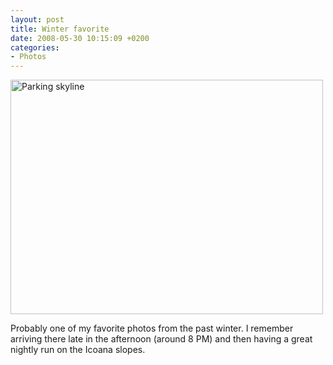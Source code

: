 ```yaml
---
layout: post
title: Winter favorite
date: 2008-05-30 10:15:09 +0200
categories:
- Photos
---
```

<a href="http://www.flickr.com/photos/janos/2337708137/"><img src="http://farm3.static.flickr.com/2234/2337708137_c6d17a93db.jpg" alt="Parking skyline" width="500" height="375" border="0" class="image" /></a>

Probably one of my favorite photos from the past winter. I remember arriving there late in the afternoon (around 8 PM) and then having a great nightly run on the Icoana slopes.
